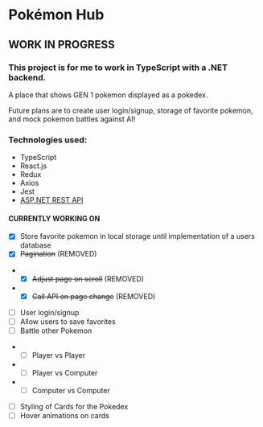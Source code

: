 # Pokémon Hub
## WORK IN PROGRESS 
### This project is for me to work in TypeScript with a .NET backend. 

A place that shows GEN 1 pokemon displayed as a pokedex. 

Future plans are to create user login/signup, storage of favorite pokemon, and mock pokemon battles against AI!

### Technologies used:
- TypeScript
- React.js
- Redux
- Axios
- Jest
- [ASP.NET REST API](https://github.com/kylegrabski/pokemon-hub-api)

#### CURRENTLY WORKING ON
- [X] Store favorite pokemon in local storage until implementation of a users database
- [X] ~~Pagination~~ (REMOVED)
- - [X] ~~Adjust page on scroll~~ (REMOVED)
- - [X] ~~Call API on page change~~ (REMOVED)
- [ ] User login/signup 
- [ ] Allow users to save favorites
- [ ] Battle other Pokemon
- - [ ] Player vs Player
- - [ ] Player vs Computer
- - [ ] Computer vs Computer
- [ ] Styling of Cards for the Pokedex
- [ ] Hover animations on cards
